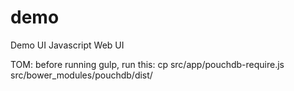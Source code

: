 # demo 
Demo UI Javascript Web UI

TOM: before running gulp, run this:
cp src/app/pouchdb-require.js src/bower_modules/pouchdb/dist/
